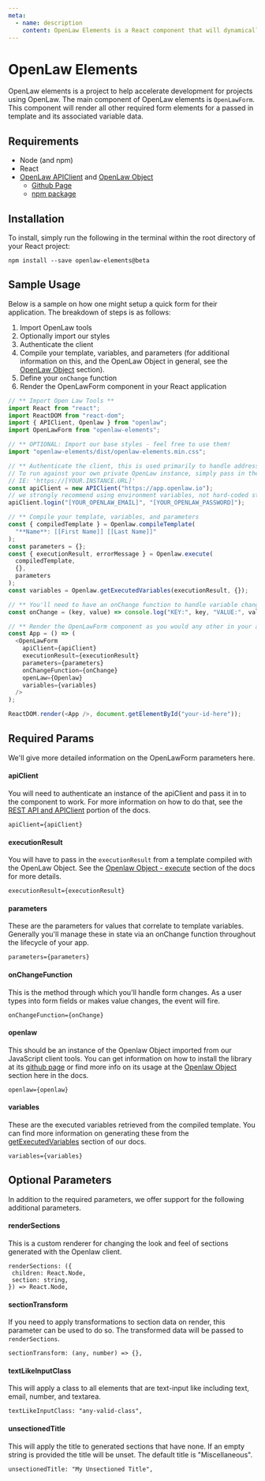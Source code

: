 ```yaml
---
meta:
  - name: description
    content: OpenLaw Elements is a React component that will dynamically render a basic form for an OpenLaw template.
---
```


# OpenLaw Elements

OpenLaw elements is a project to help accelerate development for projects using OpenLaw. The main component of OpenLaw elements is `OpenLawForm`. This component will render all other required form elements for a passed in template and its associated variable data.

## Requirements

- Node (and npm)
- React
- [OpenLaw APIClient](/api-client/) and [OpenLaw Object](/openlaw-object/) 
   - [Github Page](https://github.com/openlawteam/openlaw-client)
   - [npm package](https://www.npmjs.com/package/openlaw)

## Installation

To install, simply run the following in the terminal within the root directory of your React project:

```
npm install --save openlaw-elements@beta
```

## Sample Usage

Below is a sample on how one might setup a quick form for their application. The breakdown of steps is as follows:

1. Import OpenLaw tools
2. Optionally import our styles
3. Authenticate the client
4. Compile your template, variables, and parameters (for additional information on this, and the OpenLaw Object in general, see the [OpenLaw Object](/openlaw-object/) section).
5. Define your `onChange` function
6. Render the OpenLawForm component in your React application

```js
// ** Import Open Law Tools **
import React from "react";
import ReactDOM from "react-dom";
import { APIClient, Openlaw } from "openlaw";
import OpenLawForm from "openlaw-elements";

// ** OPTIONAL: Import our base styles - feel free to use them!
import "openlaw-elements/dist/openlaw-elements.min.css";

// ** Authenticate the client, this is used primarily to handle address fields
// To run against your own private OpenLaw instance, simply pass in the host for it
// IE: 'https://[YOUR.INSTANCE.URL]'
const apiClient = new APIClient("https://app.openlaw.io");
// we strongly recommend using environment variables, not hard-coded strings.
apiClient.login("[YOUR_OPENLAW_EMAIL]", "[YOUR_OPENLAW_PASSWORD]");

// ** Compile your template, variables, and parameters
const { compiledTemplate } = Openlaw.compileTemplate(
  "**Name**: [[First Name]] [[Last Name]]"
);
const parameters = {};
const { executionResult, errorMessage } = Openlaw.execute(
  compiledTemplate,
  {},
  parameters
);
const variables = Openlaw.getExecutedVariables(executionResult, {});

// ** You'll need to have an onChange function to handle variable changes in the form
const onChange = (key, value) => console.log("KEY:", key, "VALUE:", value);

// ** Render the OpenLawForm component as you would any other in your app!
const App = () => (
  <OpenLawForm
    apiClient={apiClient}
    executionResult={executionResult}
    parameters={parameters}
    onChangeFunction={onChange}
    openLaw={Openlaw}
    variables={variables}
  />
);

ReactDOM.render(<App />, document.getElementById("your-id-here"));
```

## Required Params

We'll give more detailed information on the OpenLawForm parameters here.

#### apiClient

You will need to authenticate an instance of the apiClient and pass it in to the component to work. For more information on how to do that, see the [REST API and APIClient](/api-client/) portion of the docs.

```
apiClient={apiClient}
```

#### executionResult

You will have to pass in the `executionResult` from a template compiled with the OpenLaw Object. See the [Openlaw Object - execute](/openlaw-object/#template) section of the docs for more details.

```
executionResult={executionResult}
```

#### parameters

These are the parameters for values that correlate to template variables. Generally you'll manage these in state via an onChange function throughout the lifecycle of your app.

```
parameters={parameters}
```

#### onChangeFunction

This is the method through which you'll handle form changes. As a user types into form fields or makes value changes, the event will fire.

```
onChangeFunction={onChange}
```

#### openlaw

This should be an instance of the Openlaw Object imported from our JavaScript client tools. You can get information on how to install the library at its [github page](https://github.com/openlawteam/openlaw-client) or find more info on its usage at the [Openlaw Object](/openlaw-object/) section here in the docs.

```
openlaw={openlaw}
```

#### variables

These are the executed variables retrieved from the compiled template. You can find more information on generating these from the [getExecutedVariables](/openlaw-object/#getexecutedvariables) section of our docs.

```
variables={variables}
```

## Optional Parameters

In addition to the required parameters, we offer support for the following additional parameters.

#### renderSections

This is a custom renderer for changing the look and feel of sections generated with the Openlaw client.

```
renderSections: ({
 children: React.Node,
 section: string,
}) => React.Node,
```

#### sectionTransform

If you need to apply transformations to section data on render, this parameter can be used to do so. The transformed data will be passed to `renderSections`.

```
sectionTransform: (any, number) => {},
```

#### textLikeInputClass

This will apply a class to all elements that are text-input like including text, email, number, and textarea.

```
textLikeInputClass: "any-valid-class",
```

#### unsectionedTitle

This will apply the title to generated sections that have none. If an empty string is provided the title will be unset. The default title is "Miscellaneous".

```
unsectionedTitle: "My Unsectioned Title",
```
